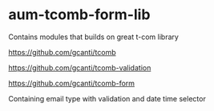 # aum-tcomb-form-lib
Contains modules that builds on great t-com library 

https://github.com/gcanti/tcomb

https://github.com/gcanti/tcomb-validation

https://github.com/gcanti/tcomb-form

Containing email type with validation and date time selector